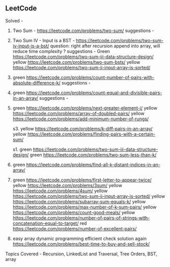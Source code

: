 
## LeetCode
Solved -
1.  Two Sum - https://leetcode.com/problems/two-sum/
    suggestions -
2. Two Sum IV - Input is a BST - https://leetcode.com/problems/two-sum-iv-input-is-a-bst/
    question: right after recursion append into array, will reduce time complexity ?
    suggestions -
        Green https://leetcode.com/problems/two-sum-iii-data-structure-design/
        yellow https://leetcode.com/problems/two-sum-bsts/
        yellow https://leetcode.com/problems/two-sum-ii-input-array-is-sorted/

3.  green https://leetcode.com/problems/count-number-of-pairs-with-absolute-difference-k/
    suggestions -
4.  green https://leetcode.com/problems/count-equal-and-divisible-pairs-in-an-array/
    suggestions -
5. green https://leetcode.com/problems/next-greater-element-i/
    yellow https://leetcode.com/problems/array-of-doubled-pairs/
    yellow https://leetcode.com/problems/add-minimum-number-of-rungs/

    s3. yellow https://leetcode.com/problems/k-diff-pairs-in-an-array/
        yellow https://leetcode.com/problems/finding-pairs-with-a-certain-sum/

    s1.    green https://leetcode.com/problems/two-sum-iii-data-structure-design/
        green https://leetcode.com/problems/two-sum-less-than-k/
6. green https://leetcode.com/problems/find-all-k-distant-indices-in-an-array/
7. green https://leetcode.com/problems/first-letter-to-appear-twice/
        yellow https://leetcode.com/problems/3sum/
        yellow https://leetcode.com/problems/4sum/
        yellow https://leetcode.com/problems/two-sum-ii-input-array-is-sorted/
        yellow https://leetcode.com/problems/subarray-sum-equals-k/
        yellow https://leetcode.com/problems/max-number-of-k-sum-pairs/
        yellow https://leetcode.com/problems/count-good-meals/
        yellow https://leetcode.com/problems/number-of-pairs-of-strings-with-concatenation-equal-to-target/
        red https://leetcode.com/problems/number-of-excellent-pairs/
        
8. easy array dynamic programming efficient check solution again https://leetcode.com/problems/best-time-to-buy-and-sell-stock/

Topics Covered - Recursion, LinkedList and Traversal, Tree Orders, BST, array